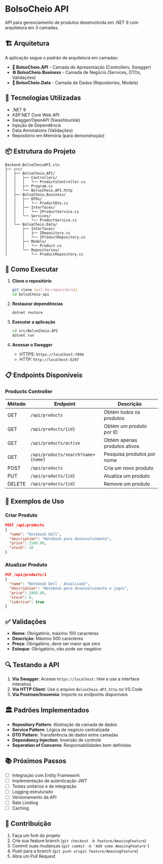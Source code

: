# BolsoCheio API

API para gerenciamento de produtos desenvolvida em .NET 9 com arquitetura em 3 camadas.

## 🏗️ Arquitetura

A aplicação segue o padrão de arquitetura em camadas:

- **🎯 BolsoCheio.API** - Camada de Apresentação (Controllers, Swagger)
- **⚙️ BolsoCheio.Business** - Camada de Negócio (Services, DTOs, Validações)
- **💾 BolsoCheio.Data** - Camada de Dados (Repositories, Models)

## 🚀 Tecnologias Utilizadas

- .NET 9
- ASP.NET Core Web API
- Swagger/OpenAPI (Swashbuckle)
- Injeção de Dependência
- Data Annotations (Validações)
- Repositório em Memória (para demonstração)

## 📦 Estrutura do Projeto

```
Backend.BolsoCheioAPI.sln
├── src/
│   ├── BolsoCheio.API/
│   │   ├── Controllers/
│   │   │   └── ProductsController.cs
│   │   ├── Program.cs
│   │   └── BolsoCheio.API.http
│   ├── BolsoCheio.Business/
│   │   ├── DTOs/
│   │   │   └── ProductDto.cs
│   │   ├── Interfaces/
│   │   │   └── IProductService.cs
│   │   └── Services/
│   │       └── ProductService.cs
│   └── BolsoCheio.Data/
│       ├── Interfaces/
│       │   ├── IRepository.cs
│       │   └── IProductRepository.cs
│       ├── Models/
│       │   └── Product.cs
│       └── Repositories/
│           └── ProductRepository.cs
```

## 🔧 Como Executar

1. **Clone o repositório**
   ```bash
   git clone [url-do-repositorio]
   cd bolsoCheio-api
   ```

2. **Restaurar dependências**
   ```bash
   dotnet restore
   ```

3. **Executar a aplicação**
   ```bash
   cd src/BolsoCheio.API
   dotnet run
   ```

4. **Acessar o Swagger**
   - HTTPS: `https://localhost:7094`
   - HTTP: `http://localhost:5297`

## 📋 Endpoints Disponíveis

### Products Controller

| Método | Endpoint | Descrição |
|--------|----------|-----------|
| GET | `/api/products` | Obtém todos os produtos |
| GET | `/api/products/{id}` | Obtém um produto por ID |
| GET | `/api/products/active` | Obtém apenas produtos ativos |
| GET | `/api/products/search?name={name}` | Pesquisa produtos por nome |
| POST | `/api/products` | Cria um novo produto |
| PUT | `/api/products/{id}` | Atualiza um produto |
| DELETE | `/api/products/{id}` | Remove um produto |

## 📝 Exemplos de Uso

### Criar Produto
```json
POST /api/products
{
  "name": "Notebook Dell",
  "description": "Notebook para desenvolvimento",
  "price": 2500.00,
  "stock": 10
}
```

### Atualizar Produto
```json
PUT /api/products/1
{
  "name": "Notebook Dell - Atualizado",
  "description": "Notebook para desenvolvimento e jogos",
  "price": 2800.00,
  "stock": 8,
  "isActive": true
}
```

## ✅ Validações

- **Nome**: Obrigatório, máximo 100 caracteres
- **Descrição**: Máximo 500 caracteres
- **Preço**: Obrigatório, deve ser maior que zero
- **Estoque**: Obrigatório, não pode ser negativo

## 🔍 Testando a API

1. **Via Swagger**: Acesse `https://localhost:7094` e use a interface interativa
2. **Via HTTP Client**: Use o arquivo `BolsoCheio.API.http` no VS Code
3. **Via Postman/Insomnia**: Importe os endpoints disponíveis

## 🏛️ Padrões Implementados

- **Repository Pattern**: Abstração da camada de dados
- **Service Pattern**: Lógica de negócio centralizada
- **DTO Pattern**: Transferência de dados entre camadas
- **Dependency Injection**: Inversão de controle
- **Separation of Concerns**: Responsabilidades bem definidas

## 📚 Próximos Passos

- [ ] Integração com Entity Framework
- [ ] Implementação de autenticação JWT
- [ ] Testes unitários e de integração
- [ ] Logging estruturado
- [ ] Versionamento da API
- [ ] Rate Limiting
- [ ] Caching

## 🤝 Contribuição

1. Faça um fork do projeto
2. Crie sua feature branch (`git checkout -b feature/AmazingFeature`)
3. Commit suas mudanças (`git commit -m 'Add some AmazingFeature'`)
4. Push para a branch (`git push origin feature/AmazingFeature`)
5. Abra um Pull Request
